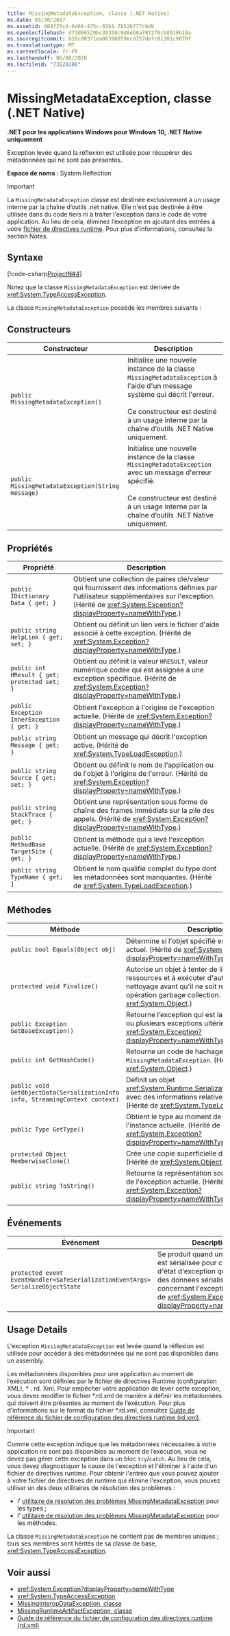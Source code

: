 ```yaml
---
title: MissingMetadataException, classe (.NET Native)
ms.date: 03/30/2017
ms.assetid: 408f25c4-6d60-475c-92b1-7b52b777c6db
ms.openlocfilehash: d73d66529bc30358c946eb0a7072f0cb8910b19a
ms.sourcegitcommit: b16c00371ea06398859ecd157defc81301c9070f
ms.translationtype: MT
ms.contentlocale: fr-FR
ms.lasthandoff: 06/06/2020
ms.locfileid: "73128286"
---
```

# <a name="missingmetadataexception-class-net-native"></a>MissingMetadataException, classe (.NET Native)

**.NET pour les applications Windows pour Windows 10, .NET Native uniquement**

Exception levée quand la réflexion est utilisée pour récupérer des métadonnées qui ne sont pas présentes.

**Espace de noms :** System.Reflection

> [!IMPORTANT]
> La `MissingMetadataException` classe est destinée exclusivement à un usage interne par la chaîne d’outils .net native. Elle n'est pas destinée à être utilisée dans du code tiers ni à traiter l'exception dans le code de votre application. Au lieu de cela, éliminez l’exception en ajoutant des entrées à votre [fichier de directives runtime](runtime-directives-rd-xml-configuration-file-reference.md). Pour plus d'informations, consultez la section Notes.

## <a name="syntax"></a>Syntaxe

[!code-csharp[ProjectN#4](../../../samples/snippets/csharp/VS_Snippets_CLR/projectn/cs/missingmetadataexception_syntax1.cs#4)]

Notez que la classe `MissingMetadataException` est dérivée de <xref:System.TypeAccessException>.

La classe `MissingMetadataException` possède les membres suivants :

## <a name="constructors"></a>Constructeurs

|Constructeur|Description|
|-----------------|-----------------|
|`public MissingMetadataException()`|Initialise une nouvelle instance de la classe `MissingMetadataException` à l'aide d'un message système qui décrit l'erreur.<br /><br /> Ce constructeur est destiné à un usage interne par la chaîne d’outils .NET Native uniquement.|
|`public MissingMetadataException(String message)`|Initialise une nouvelle instance de la classe `MissingMetadataException` avec un message d'erreur spécifié.<br /><br /> Ce constructeur est destiné à un usage interne par la chaîne d’outils .NET Native uniquement.|

## <a name="properties"></a>Propriétés

|Propriété|Description|
|--------------|-----------------|
|`public IDictionary Data { get; }`|Obtient une collection de paires clé/valeur qui fournissent des informations définies par l'utilisateur supplémentaires sur l'exception. (Hérité de <xref:System.Exception?displayProperty=nameWithType>.)|
|`public string HelpLink { get; set; }`|Obtient ou définit un lien vers le fichier d'aide associé à cette exception. (Hérité de <xref:System.Exception?displayProperty=nameWithType>.)|
|`public int HResult { get; protected set; }`|Obtient ou définit la valeur `HRESULT`, valeur numérique codée qui est assignée à une exception spécifique. (Hérité de <xref:System.Exception?displayProperty=nameWithType>.)|
|`public Exception InnerException { get; }`|Obtient l'exception à l'origine de l'exception actuelle. (Hérité de <xref:System.Exception?displayProperty=nameWithType>.)|
|`public string Message { get; }`|Obtient un message qui décrit l'exception active. (Hérité de <xref:System.TypeLoadException>.)|
|`public string Source { get; set; }`|Obtient ou définit le nom de l'application ou de l'objet à l'origine de l'erreur. (Hérité de <xref:System.Exception?displayProperty=nameWithType>.)|
|`public string StackTrace { get; }`|Obtient une représentation sous forme de chaîne des frames immédiats sur la pile des appels. (Hérité de <xref:System.Exception?displayProperty=nameWithType>.)|
|`public MethodBase TargetSite { get; }`|Obtient la méthode qui a levé l'exception actuelle. (Hérité de <xref:System.Exception?displayProperty=nameWithType>.)|
|`public string TypeName { get; ]`|Obtient le nom qualifié complet du type dont les métadonnées sont manquantes. (Hérité de <xref:System.TypeLoadException>.)|

## <a name="methods"></a>Méthodes

|Méthode|Description|
|------------|-----------------|
|`public bool Equals(Object obj)`|Détermine si l'objet spécifié est égal à l'objet actuel.  (Hérité de <xref:System.Exception?displayProperty=nameWithType>.)|
|`protected void Finalize()`|Autorise un objet à tenter de libérer des ressources et à exécuter d'autres opérations de nettoyage avant qu'il ne soit récupéré par une opération garbage collection. (Hérité de <xref:System.Object>.)|
|`public Exception GetBaseException()`|Retourne l’exception qui est la cause racine d’une ou plusieurs exceptions ultérieures. (Hérité de <xref:System.Exception?displayProperty=nameWithType>.)|
|`public int GetHashCode()`|Retourne un code de hachage pour une instance `MissingMetadataException`.   (Hérité de <xref:System.Object>.)|
|`public void GetObjectData(SerializationInfo info, StreamingContext context)`|Définit un objet <xref:System.Runtime.Serialization.SerializationInfo> avec des informations relatives à l'exception.  (Hérité de <xref:System.TypeLoadException>.)|
|`public Type GetType()`|Obtient le type au moment de l'exécution de l'instance actuelle. (Hérité de <xref:System.Exception?displayProperty=nameWithType>.)|
|`protected Object MemberwiseClone()`|Crée une copie superficielle de l'objet actuel. (Hérité de <xref:System.Object>.)|
|`public string ToString()`|Retourne la représentation sous forme de chaîne de l'exception actuelle. (Hérité de <xref:System.Exception?displayProperty=nameWithType>.)|

## <a name="events"></a>Événements

|Événement|Description|
|-----------|-----------------|
|`protected event EventHandler<SafeSerializationEventArgs> SerializeObjectState`|Se produit quand une exception est sérialisée pour créer un objet d'état d'exception qui contient des données sérialisées concernant l'exception. (Hérité de <xref:System.Exception?displayProperty=nameWithType>.)|

## <a name="usage-details"></a>Usage Details

L'exception `MissingMetadataException` est levée quand la réflexion est utilisée pour accéder à des métadonnées qui ne sont pas disponibles dans un assembly.

Les métadonnées disponibles pour une application au moment de l’exécution sont définies par le fichier de directives Runtime (configuration XML), \* . rd. Xml. Pour empêcher votre application de lever cette exception, vous devez modifier le fichier \*.rd.xml de manière à définir les métadonnées qui doivent être présentes au moment de l’exécution. Pour plus d’informations sur le format du fichier \*.rd.xml, consultez [Guide de référence du fichier de configuration des directives runtime (rd.xml)](runtime-directives-rd-xml-configuration-file-reference.md).

> [!IMPORTANT]
> Comme cette exception indique que les métadonnées nécessaires à votre application ne sont pas disponibles au moment de l’exécution, vous ne devez pas gérer cette exception dans un bloc `try`/`catch`. Au lieu de cela, vous devez diagnostiquer la cause de l'exception et l'éliminer à l'aide d'un fichier de directives runtime. Pour obtenir l'entrée que vous pouvez ajouter à votre fichier de directives de runtime qui élimine l'exception, vous pouvez utiliser un des deux utilitaires de résolution des problèmes :
>
> - l’ [utilitaire de résolution des problèmes MissingMetadataException](https://dotnet.github.io/native/troubleshooter/type.html) pour les types ;
> - l’ [utilitaire de résolution des problèmes MissingMetadataException](https://dotnet.github.io/native/troubleshooter/method.html) pour les méthodes.

La classe `MissingMetadataException` ne contient pas de membres uniques ; tous ses membres sont hérités de sa classe de base, <xref:System.TypeAccessException>.

## <a name="see-also"></a>Voir aussi

- <xref:System.Exception?displayProperty=nameWithType>
- <xref:System.TypeAccessException>
- [MissingInteropDataException, classe](missinginteropdataexception-class-net-native.md)
- [MissingRuntimeArtifactException, classe](missingruntimeartifactexception-class-net-native.md)
- [Guide de référence du fichier de configuration des directives runtime (rd.xml)](runtime-directives-rd-xml-configuration-file-reference.md)
